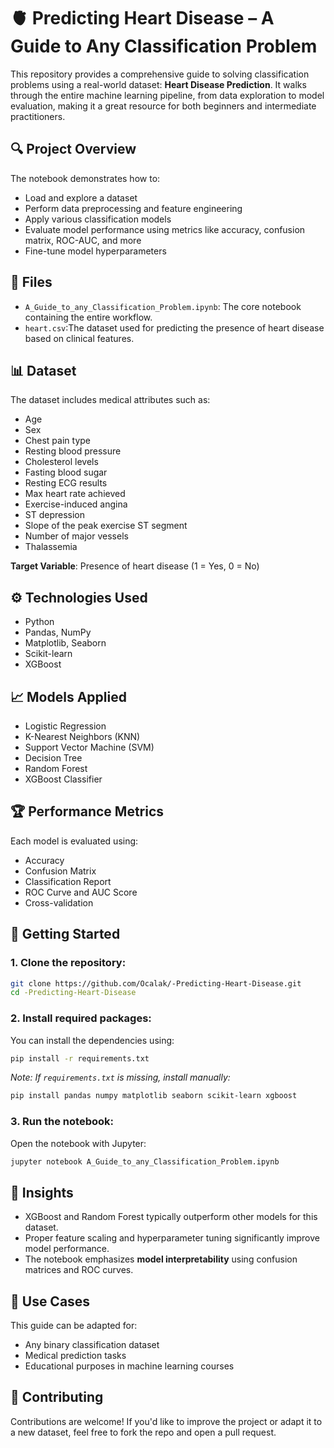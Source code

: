 # 🫀 Predicting Heart Disease – A Guide to Any Classification Problem

This repository provides a comprehensive guide to solving classification problems using a real-world dataset: **Heart Disease Prediction**. It walks through the entire machine learning pipeline, from data exploration to model evaluation, making it a great resource for both beginners and intermediate practitioners.

## 🔍 Project Overview

The notebook demonstrates how to:
- Load and explore a dataset
- Perform data preprocessing and feature engineering
- Apply various classification models
- Evaluate model performance using metrics like accuracy, confusion matrix, ROC-AUC, and more
- Fine-tune model hyperparameters



## 📁 Files

- `A_Guide_to_any_Classification_Problem.ipynb`: The core notebook containing the entire workflow.
- `heart.csv`:The dataset used for predicting the presence of heart disease based on clinical features.

## 📊 Dataset

The dataset includes medical attributes such as:
- Age
- Sex
- Chest pain type
- Resting blood pressure
- Cholesterol levels
- Fasting blood sugar
- Resting ECG results
- Max heart rate achieved
- Exercise-induced angina
- ST depression
- Slope of the peak exercise ST segment
- Number of major vessels
- Thalassemia

**Target Variable**: Presence of heart disease (1 = Yes, 0 = No)

## ⚙️ Technologies Used

- Python
- Pandas, NumPy
- Matplotlib, Seaborn
- Scikit-learn
- XGBoost

## 📈 Models Applied

- Logistic Regression
- K-Nearest Neighbors (KNN)
- Support Vector Machine (SVM)
- Decision Tree
- Random Forest
- XGBoost Classifier

## 🏆 Performance Metrics

Each model is evaluated using:
- Accuracy
- Confusion Matrix
- Classification Report
- ROC Curve and AUC Score
- Cross-validation

## 🚀 Getting Started

### 1. Clone the repository:
```bash
git clone https://github.com/Ocalak/-Predicting-Heart-Disease.git
cd -Predicting-Heart-Disease
```

### 2. Install required packages:
You can install the dependencies using:
```bash
pip install -r requirements.txt
```
*Note: If `requirements.txt` is missing, install manually:*
```bash
pip install pandas numpy matplotlib seaborn scikit-learn xgboost
```

### 3. Run the notebook:
Open the notebook with Jupyter:
```bash
jupyter notebook A_Guide_to_any_Classification_Problem.ipynb
```

## 🧠 Insights

- XGBoost and Random Forest typically outperform other models for this dataset.
- Proper feature scaling and hyperparameter tuning significantly improve model performance.
- The notebook emphasizes **model interpretability** using confusion matrices and ROC curves.

## 📌 Use Cases

This guide can be adapted for:
- Any binary classification dataset
- Medical prediction tasks
- Educational purposes in machine learning courses

## 🤝 Contributing

Contributions are welcome! If you'd like to improve the project or adapt it to a new dataset, feel free to fork the repo and open a pull request.
